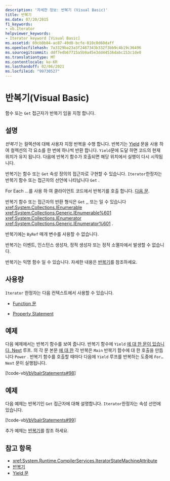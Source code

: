 ```yaml
---
description: '자세한 정보: 반복기 (Visual Basic)'
title: 반복기
ms.date: 07/20/2015
f1_keywords:
- vb.Iterator
helpviewer_keywords:
- Iterator keyword [Visual Basic]
ms.assetid: 69cb0b04-ac87-49d0-bcfe-810c0d60daff
ms.openlocfilehash: 7a3329ba23a3f2487343b332f3bb9c4b19c36496
ms.sourcegitcommit: ddf7edb67715a5b9a45e3dd44536dabc153c1de0
ms.translationtype: MT
ms.contentlocale: ko-KR
ms.lasthandoff: 02/06/2021
ms.locfileid: "99730527"
---
```

# <a name="iterator-visual-basic"></a>반복기(Visual Basic)

함수 또는 `Get` 접근자가 반복기 임을 지정 합니다.  
  
## <a name="remarks"></a>설명  

 *반복기* 는 컬렉션에 대해 사용자 지정 반복을 수행 합니다. 반복기는 [Yield](../statements/yield-statement.md) 문을 사용 하 여 컬렉션의 각 요소를 한 번에 하나씩 반환 합니다. `Yield`문에 도달 하면 코드의 현재 위치가 유지 됩니다. 다음에 반복기 함수가 호출되면 해당 위치에서 실행이 다시 시작됩니다.  
  
 반복기는 함수 또는 `Get` 속성 정의의 접근자로 구현할 수 있습니다. `Iterator`한정자는 반복기 함수 또는 접근자의 선언에 나타납니다 `Get` .  
  
 For Each ...를 사용 하 여 클라이언트 코드에서 반복기를 호출 합니다. [ 다음 문](../statements/for-each-next-statement.md).  
  
 반복기 함수 또는 접근자의 반환 형식은 `Get` ,, 또는 일 수 있습니다 <xref:System.Collections.IEnumerable> <xref:System.Collections.Generic.IEnumerable%601> <xref:System.Collections.IEnumerator> <xref:System.Collections.Generic.IEnumerator%601> .  
  
 반복기에는 `ByRef` 매개 변수를 사용할 수 없습니다.  
  
 반복기는 이벤트, 인스턴스 생성자, 정적 생성자 또는 정적 소멸자에서 발생할 수 없습니다.  
  
 반복기는 익명 함수 일 수 있습니다. 자세한 내용은 [반복기](../../programming-guide/concepts/iterators.md)를 참조하세요.  
  
## <a name="usage"></a>사용량  

 `Iterator` 한정자는 다음 컨텍스트에서 사용할 수 있습니다.  
  
- [Function 문](../statements/function-statement.md)  
  
- [Property Statement](../statements/property-statement.md)  
  
## <a name="example"></a>예제  

 다음 예제에서는 반복기 함수를 보여 줍니다. 반복기 함수에 `Yield` [에 대 한 문이 있습니다. Next](../statements/for-next-statement.md) 루프. 의 각 문 본문 [에 대 한](../statements/for-each-next-statement.md) 각 반복은 `Main` 반복기 함수에 대 한 호출을 만듭니다 `Power` . 반복기 함수를 호출할 때마다 다음에 `Yield` 루프를 반복하는 도중에 `For…Next` 문이 실행됩니다.  
  
 [!code-vb[VbVbalrStatements#98](~/samples/snippets/visualbasic/VS_Snippets_VBCSharp/VbVbalrStatements/VB/Class2.vb#98)]  
  
## <a name="example"></a>예제  

 다음 예제는 반복기인 `Get` 접근자에 대해 설명합니다. `Iterator`한정자는 속성 선언에 있습니다.  
  
 [!code-vb[VbVbalrStatements#99](~/samples/snippets/visualbasic/VS_Snippets_VBCSharp/VbVbalrStatements/VB/Class2.vb#99)]  
  
 추가 예제는 [반복기](../../programming-guide/concepts/iterators.md)를 참조 하세요.  
  
## <a name="see-also"></a>참고 항목

- <xref:System.Runtime.CompilerServices.IteratorStateMachineAttribute>
- [반복기](../../programming-guide/concepts/iterators.md)
- [Yield 문](../statements/yield-statement.md)
